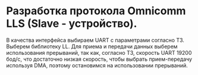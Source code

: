 # Разработка протокола Omnicomm LLS (Slave - устройство).

В качества интерфейса выбираем UART с параметрами согласно ТЗ. 
Выберем библиотеку LL. 
Для приема и передачи данных выберем использования прерываний, так как, согласно ТЗ, 
скорость UART 19200 бод/с, что достаточно низкая скорость, чтобы выбрать прием-передачу используя DMA, 
поэтому остановимся на использовании прерываний.
